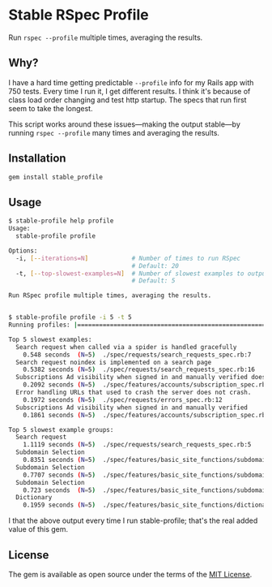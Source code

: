 # Stable RSpec Profile

Run `rspec --profile` multiple times, averaging the results.


## Why?

I have a hard time getting predictable `--profile` info for my Rails app with 750 tests. Every time
I run it, I get different results. I think it's because of class load order changing and test http
startup. The specs that run first seem to take the longest.

This script works around these issues—making the output stable—by running `rspec --profile` many times and
averaging the results.


## Installation

```bash
gem install stable_profile
```

## Usage

```bash
$ stable-profile help profile
Usage:
  stable-profile profile

Options:
  -i, [--iterations=N]            # Number of times to run RSpec
                                  # Default: 20
  -t, [--top-slowest-examples=N]  # Number of slowest examples to output
                                  # Default: 5

Run RSpec profile multiple times, averaging the results.


$ stable-profile profile -i 5 -t 5
Running profiles: |=====================================================================================| 100% Time: 00:00:32

Top 5 slowest examples:
  Search request when called via a spider is handled gracefully
    0.548 seconds  (N=5)  ./spec/requests/search_requests_spec.rb:7
  Search request noindex is implemented on a search page
    0.5382 seconds (N=5)  ./spec/requests/search_requests_spec.rb:16
  Subscriptions Ad visibility when signed in and manually verified does NOT show ads on the Sec. Srcs. page
    0.2092 seconds (N=5)  ./spec/features/accounts/subscription_spec.rb:79
  Error handling URLs that used to crash the server does not crash.
    0.1972 seconds (N=5)  ./spec/requests/errors_spec.rb:12
  Subscriptions Ad visibility when signed in and manually verified
    0.1861 seconds (N=5)  ./spec/features/accounts/subscription_spec.rb:64

Top 5 slowest example groups:
  Search request
    1.1119 seconds (N=5)  ./spec/requests/search_requests_spec.rb:5
  Subdomain Selection
    0.8351 seconds (N=5)  ./spec/features/basic_site_functions/subdomain_selection_nevada_spec.rb:5
  Subdomain Selection
    0.7707 seconds (N=5)  ./spec/features/basic_site_functions/subdomain_selection_newyork_spec.rb:5
  Subdomain Selection
    0.723 seconds  (N=5)  ./spec/features/basic_site_functions/subdomain_selection_texas_spec.rb:5
  Dictionary
    0.1959 seconds (N=5)  ./spec/features/basic_site_functions/dictionary_spec.rb:5

```

I that the above output every time I run stable-profile; that's the real added value of this gem.



## License

The gem is available as open source under the terms of the [MIT License](https://opensource.org/licenses/MIT).
